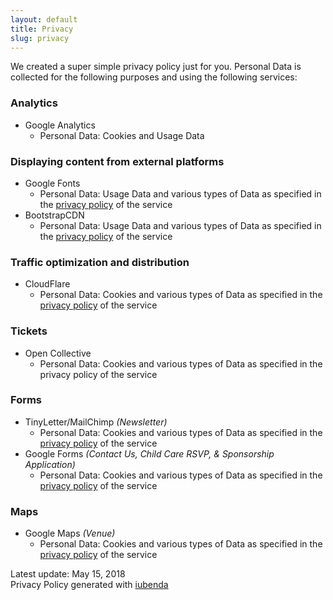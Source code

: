 ```yaml
---
layout: default
title: Privacy
slug: privacy
---
```


We created a super simple privacy policy just for you. Personal Data is collected
for the following purposes and using the following services:

### Analytics

* Google Analytics
    * Personal Data: Cookies and Usage Data

### Displaying content from external platforms

* Google Fonts
    * Personal Data: Usage Data and various types of Data as specified in the
      [privacy policy](https://policies.google.com/privacy) of the service
* BootstrapCDN
    * Personal Data: Usage Data and various types of Data as specified in the
      [privacy policy](https://www.bootstrapcdn.com/privacy-policy/) of the service

### Traffic optimization and distribution

* CloudFlare
    * Personal Data: Cookies and various types of Data as specified in the
      [privacy policy](https://www.cloudflare.com/privacypolicy/) of the service

### Tickets

* Open Collective
    * Personal Data: Cookies and various types of Data as specified in the
      privacy policy of the service

### Forms

* TinyLetter/MailChimp _(Newsletter)_
    * Personal Data: Cookies and various types of Data as specified in the
      [privacy policy](https://mailchimp.com/legal/privacy/) of the service
* Google Forms _(Contact Us, Child Care RSVP, & Sponsorship Application)_
    * Personal Data: Cookies and various types of Data as specified in the
      [privacy policy](https://policies.google.com/privacy) of the service

### Maps

* Google Maps _(Venue)_
   * Personal Data: Cookies and various types of Data as specified in the
     [privacy policy](https://policies.google.com/privacy) of the service

<div class="small">
    Latest update: May 15, 2018
    <br>
    <span class="text-muted">Privacy Policy generated with <a href="https://www.iubenda.com/en/" rel="noopener" target="_blank">iubenda</a></span>
</div>
